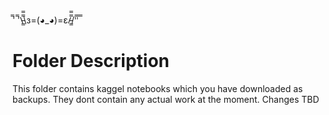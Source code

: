 ̿' ̿'\̵͇̿̿\з=(◕_◕)=ε/̵͇̿̿/'̿'̿ ̿

# Folder Description 

This folder contains kaggel notebooks which you have downloaded as backups. They dont contain any actual work at
the moment. Changes TBD
